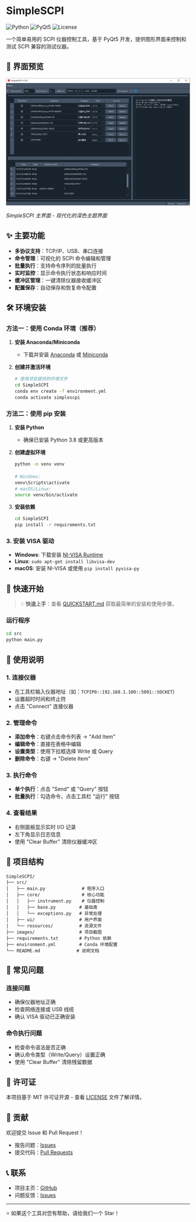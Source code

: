 # SimpleSCPI

![Python](https://img.shields.io/badge/python-3.8+-blue.svg)
![PyQt5](https://img.shields.io/badge/PyQt5-5.15+-green.svg)
![License](https://img.shields.io/badge/license-MIT-blue.svg)

一个简单易用的 SCPI 仪器控制工具，基于 PyQt5 开发，提供图形界面来控制和测试 SCPI 兼容的测试仪器。

## 📸 界面预览

![SimpleSCPI 主界面](images/screenshot.png)

*SimpleSCPI 主界面 - 现代化的深色主题界面*

## ✨ 主要功能

- **多协议支持**：TCP/IP、USB、串口连接
- **命令管理**：可视化的 SCPI 命令编辑和管理
- **批量执行**：支持命令序列的批量执行
- **实时监控**：显示命令执行状态和响应时间
- **缓冲区管理**：一键清除仪器接收缓冲区
- **配置保存**：自动保存和恢复命令配置

## 🛠️ 环境安装

### 方法一：使用 Conda 环境（推荐）

1. **安装 Anaconda/Miniconda**
   - 下载并安装 [Anaconda](https://www.anaconda.com/products/distribution) 或 [Miniconda](https://docs.conda.io/en/latest/miniconda.html)

2. **创建并激活环境**
   ```bash
   # 使用项目提供的环境文件
   cd SimpleSCPI
   conda env create -f environment.yml
   conda activate simplescpi
   ```

### 方法二：使用 pip 安装

1. **安装 Python**
   - 确保已安装 Python 3.8 或更高版本

2. **创建虚拟环境**
   ```bash
   python -m venv venv
   
   # Windows:
   venv\Scripts\activate
   # macOS/Linux:
   source venv/bin/activate
   ```

3. **安装依赖**
   ```bash
   cd SimpleSCPI
   pip install -r requirements.txt
   ```

### 3. 安装 VISA 驱动

- **Windows**: 下载安装 [NI-VISA Runtime](https://www.ni.com/zh-cn/support/downloads/drivers/download.ni-visa.html)
- **Linux**: `sudo apt-get install libvisa-dev`
- **macOS**: 安装 NI-VISA 或使用 `pip install pyvisa-py`

## 🚀 快速开始

> 💡 **快速上手**：查看 [QUICKSTART.md](QUICKSTART.md) 获取最简单的安装和使用步骤。

### 运行程序

```bash
cd src
python main.py
```

## 📖 使用说明

### 1. 连接仪器
- 在工具栏输入仪器地址（如：`TCPIP0::192.168.1.100::5001::SOCKET`）
- 设置超时时间和终止符
- 点击 "Connect" 连接仪器

### 2. 管理命令
- **添加命令**：右键点击命令列表 → "Add Item"
- **编辑命令**：直接在表格中编辑
- **设置类型**：使用下拉框选择 Write 或 Query
- **删除命令**：右键 → "Delete Item"

### 3. 执行命令
- **单个执行**：点击 "Send" 或 "Query" 按钮
- **批量执行**：勾选命令，点击工具栏 "运行" 按钮

### 4. 查看结果
- 右侧面板显示实时 I/O 记录
- 左下角显示日志信息
- 使用 "Clear Buffer" 清除仪器缓冲区

## 📁 项目结构

```
SimpleSCPI/
├── src/
│   ├── main.py              # 程序入口
│   ├── core/                # 核心功能
│   │   ├── instrument.py    # 仪器控制
│   │   ├── base.py         # 基础类
│   │   └── exceptions.py   # 异常处理
│   ├── ui/                 # 用户界面
│   └── resources/          # 资源文件
├── images/                 # 项目截图
├── requirements.txt        # Python 依赖
├── environment.yml         # Conda 环境配置
└── README.md              # 说明文档
```

## 🐛 常见问题

### 连接问题
- 确保仪器地址正确
- 检查网络连接或 USB 线缆
- 确认 VISA 驱动已正确安装

### 命令执行问题
- 检查命令语法是否正确
- 确认命令类型（Write/Query）设置正确
- 使用 "Clear Buffer" 清除残留数据

## 📄 许可证

本项目基于 MIT 许可证开源 - 查看 [LICENSE](LICENSE) 文件了解详情。

## 🤝 贡献

欢迎提交 Issue 和 Pull Request！

- 报告问题：[Issues](../../issues)
- 提交代码：[Pull Requests](../../pulls)

## 📞 联系

- 项目主页：[GitHub](https://github.com/yourusername/SimpleSCPI)
- 问题反馈：[Issues](../../issues)

---

⭐ 如果这个工具对您有帮助，请给我们一个 Star！ 